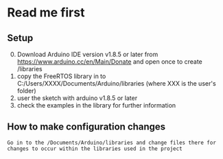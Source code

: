 # Read me first

## Setup
0. Download Arduino IDE version v1.8.5 or later from https://www.arduino.cc/en/Main/Donate and open once to create /libraries
1. copy the FreeRTOS library in to C:/Users/XXXX/Documents/Arduino/libraries (where XXX is the user's folder)
2. user the sketch with arduino v1.8.5 or later
3. check the examples in the library for further information

## How to make configuration changes

	Go in to the /Documents/Arduino/libraries and change files there for changes to occur within the libraries used in the project
	
